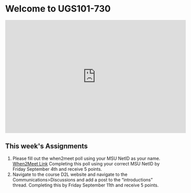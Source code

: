# Welcome to UGS101-730

<iframe width="576" height="360" src="https://www.youtube.com/embed/E6l-YPiJI8w" frameborder="0" allow="accelerometer; autoplay; encrypted-media; gyroscope; picture-in-picture" allowfullscreen></iframe>

## This week's Assignments

1. Please fill out the when2meet poll using your MSU NetID as your name.  [When2Meet Link](https://www.when2meet.com/?9486594-9MLdP) Completing this poll using your correct MSU NetID by Friday September 4th and receive 5 points.  
2. Navigate to the course D2L website and navigate to the Communications>Discussions and add a post to the “introductions” thread.  Completing this by Friday September 11th and receive 5 points.  

